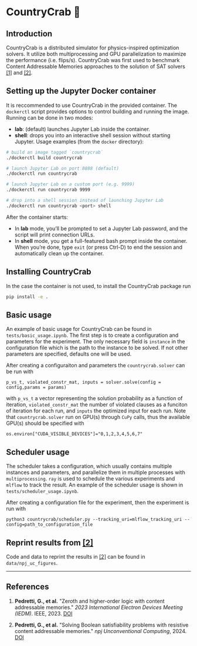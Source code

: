 # CountryCrab 🦀 
## Introduction
CountryCrab is a distributed simulator for physics-inspired optimization solvers. 
It utilize both multiprocessing and GPU parallelization to maximize the performance (i.e. flips/s).
CountryCrab was first used to benchmark Content Addressable Memories approaches to the solution of SAT solvers [[1]](#ref1) and [[2]](#ref2).

## Setting up the Jupyter Docker container

It is reccommended to use CountryCrab in the provided container.
The `dockerctl` script provides options to control building and running the image.
Running can be done in two modes:
- **lab**: (default) launches Jupyter Lab inside the container.
- **shell**: drops you into an interactive shell session without starting Jupyter.
Usage examples (from the `docker` directory):

```sh
# build an image tagged `countrycrab`
./dockerctl build countrycrab

# launch Jupyter Lab on port 8888 (default)
./dockerctl run countrycrab

# launch Jupyter Lab on a custom port (e.g. 9999)
./dockerctl run countrycrab 9999

# drop into a shell session instead of launching Jupyter Lab
./dockerctl run countrycrab <port> shell
```
After the container starts:

- In **lab** mode, you’ll be prompted to set a Jupyter Lab password, and the script will print connection URLs.
- In **shell** mode, you get a full-featured bash prompt inside the container. When you’re done, type `exit` (or press Ctrl-D) to end the session and automatically clean up the container.

## Installing CountryCrab

In the case the container is not used, to install the CountryCrab package run
```sh
pip install -e .
```
## Basic usage
An example of basic usage for CountryCrab can be found in `tests/basic_usage.ipynb`.
The first step is to create a configuration and parameters for the experiment.
The only necessary field is `instance` in the configuration file which is the path to the instance to be solved.
If not other parameters are specified, defaults one will be used.

After creating a configuraiton and parameters the `countrycrab.solver` can be run with
```
p_vs_t, violated_constr_mat, inputs = solver.solve(config = config,params = params)
```
with `p_vs_t` a vector representing the solution probability as a function of iteration, 
`violated_constr_mat` the number of violated clauses as a funciton of iteration for each run,
and `inputs` the optimized input for each run.
Note that `countrycrab.solver` run on GPU(s) through `CuPy` calls, thus the available GPU(s) should be specified with
```
os.environ["CUDA_VISIBLE_DEVICES"]="0,1,2,3,4,5,6,7"
```

## Scheduler usage
The scheduler takes a configuration, which usually contains multiple instances and parameters, and parallelize them in multiple processes with `multiprocessing`.
`ray` is used to schedule the various experiments and `mlflow` to track the result.
An example of the scheduler usage is shown in `tests/scheduler_usage.ipynb`.

After creating a configuration file for the experiment, then the experiment is run with
```
python3 countrycrab/scheduler.py --tracking_uri=mlflow_tracking_uri --config=path_to_configuration_file
```

## Reprint results from [[2]](#ref2)
Code and data to reprint the results in [[2]](#ref2) can be found in `data/npj_uc_figures`.

---

## References

1. <a id="ref1"></a> **Pedretti, G., et al.** "Zeroth and higher-order logic with content addressable memories." *2023 International Electron Devices Meeting (IEDM)*. IEEE, 2023. [DOI](https://doi.org/10.1109/IEDM45741.2023.10413853)

2. <a id="ref2"></a> **Pedretti, G., et al.** "Solving Boolean satisfiability problems with resistive content addressable memories." *npj Unconventional Computing*, 2024. [DOI](https://doi.org/10.1038/s44335-025-00020-w)

